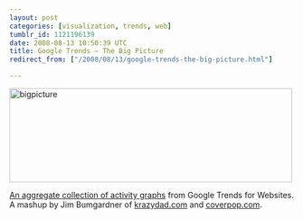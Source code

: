 ```yaml
---
layout: post
categories: [visualization, trends, web]
tumblr_id: 1121196139  
date: 2008-08-13 10:50:39 UTC
title: Google Trends – The Big Picture
redirect_from: ["/2008/08/13/google-trends-the-big-picture.html"]

---
```


<a href="http://www.coverpop.com/bigpicture/"><img src="/attachments/2008/08/bigpicture.png" alt="bigpicture" width="500" height="167" class="alignnone size-full wp-image-602" /></a>

<a href="http://www.coverpop.com/bigpicture/">An aggregate collection of activity graphs</a> from Google Trends for Websites. A mashup by Jim Bumgardner of <a href="http://krazydad.com">krazydad.com</a> and <a href="http://coverpop.com/">coverpop.com</a>.
